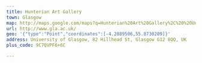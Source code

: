 ```yaml
---
title: Hunterian Art Gallery
town: Glasgow
map: http://maps.google.com/maps?q=Hunterian%20Art%20Gallery%2C%20%20University%20of%20Glasgow%2C%2082%20Hillhead%20Street%2C%20University%20of%20Glasgow%2C%20Glasgow%2C%20GB%2C%20G12%208QQ
url: http://www.gla.ac.uk/
geo: '{"type":"Point","coordinates":[-4.2889506,55.8730209]}'
address: University of Glasgow, 82 Hillhead St, Glasgow G12 8QQ, UK
plus_code: 9C7QVPF6+6C

---
```



